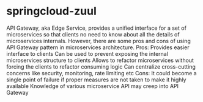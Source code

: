 # springcloud-zuul
API Gateway, aka Edge Service, provides a unified interface for a set of microservices so that clients no need to know about all the details of microservices internals. However, there are some pros and cons of using API Gateway pattern in microservices architecture.  Pros:  Provides easier interface to clients Can be used to prevent exposing the internal microservices structure to clients Allows to refactor microservices without forcing the clients to refactor consuming logic Can centralize cross-cutting concerns like security, monitoring, rate limiting etc Cons:  It could become a single point of failure if proper measures are not taken to make it highly available Knowledge of various microservice API may creep into API Gateway
